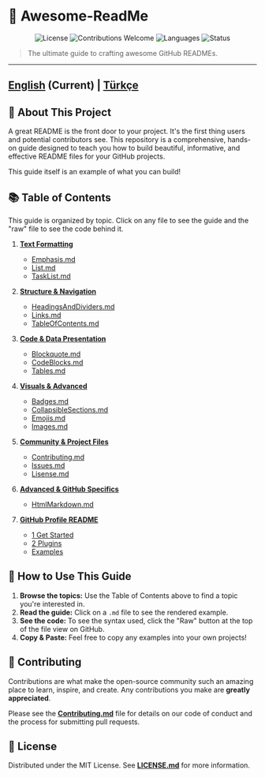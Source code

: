 # 🚀 Awesome-ReadMe

<p align="center">
  <img alt="License" src="https://img.shields.io/badge/license-MIT-blue.svg">
  <img alt="Contributions Welcome" src="https://img.shields.io/badge/contributions-welcome-brightgreen.svg">
  <img alt="Languages" src="https://img.shields.io/badge/languages-EN%20%7C%20TR-orange.svg">
  <img alt="Status" src="https://img.shields.io/badge/status-in%20progress-yellow.svg">
</p>

> The ultimate guide to crafting awesome GitHub READMEs.

---
**[English](#) (Current)** | **[Türkçe](TR/README.md)**
---

## 🎯 About This Project

A great README is the front door to your project. It's the first thing users and potential contributors see. This repository is a comprehensive, hands-on guide designed to teach you how to build beautiful, informative, and effective README files for your GitHub projects.

This guide itself is an example of what you can build!

## 📚 Table of Contents

This guide is organized by topic. Click on any file to see the guide and the "raw" file to see the code behind it.

1.  **[Text Formatting](./EN/01%20Text%20Formatting)**
    * [Emphasis.md](./EN/01%20Text%20Formatting/Emphasis.md)
    * [List.md](./EN/01%20Text%20Formatting/List.md)
    * [TaskList.md](./EN/01%20Text%20Formatting/TaskList.md)

2.  **[Structure & Navigation](./EN/02%20Structure%20&%20Navigation)**
    * [HeadingsAndDividers.md](./EN/02%20Structure%20&%20Navigation/HeadingsAndDividers.md)
    * [Links.md](./EN/02%20Structure%20&%20Navigation/Links.md)
    * [TableOfContents.md](./EN/02%20Structure%20&%20Navigation/TableOfContents.md)

3.  **[Code & Data Presentation](./EN/03%20Code%20&%20Data%20Presentation)**
    * [Blockquote.md](./EN/03%20Code%20&%20Data%20Presentation/Blockquote.md)
    * [CodeBlocks.md](./EN/03%20Code%20&%20Data%20Presentation/CodeBlocks.md)
    * [Tables.md](./EN/03%20Code%20&%20Data%20Presentation/Tables.md)

4.  **[Visuals & Advanced](./EN/04%20Visuals%20&%20Advanced)**
    * [Badges.md](./EN/04%20Visuals%20&%20Advanced/Badges.md)
    * [CollapsibleSections.md](./EN/04%20Visuals%20&%20Advanced/CollapsibleSections.md)
    * [Emojis.md](./EN/04%20Visuals%20&%20Advanced/Emojis.md)
    * [Images.md](./EN/04%20Visuals%20&%20Advanced/Images.md)

5.  **[Community & Project Files](./EN/05%20Community%20&%20Project%20Files)**
    * [Contributing.md](./EN/05%20Community%20&%20Project%20Files/Contributing.md)
    * [Issues.md](./EN/05%20Community%20&%20Project%20Files/Issues.md)
    * [Lisense.md](./EN/05%20Community%20&%20Project%20Files/Lisense.md)

6.  **[Advanced & GitHub Specifics](./EN/06%20Advanced%20&%20GitHub%20Specifics)**
    * [HtmlMarkdown.md](./EN/06%20Advanced%20&%20GitHub%20Specifics/HtmlMarkdown.md)

7.  **[GitHub Profile README](./EN/07%20GitHub%20Profile)**
    * [1 Get Started](./EN/07%20GitHub%20Profile/1%20Get%20Started)
    * [2 Plugins](./EN/07%20GitHub%20Profile/2%20Plugins)
    * [Examples](./EN/07%20GitHub%20Profile/Examples)

## 📖 How to Use This Guide

1.  **Browse the topics:** Use the Table of Contents above to find a topic you're interested in.
2.  **Read the guide:** Click on a `.md` file to see the rendered example.
3.  **See the code:** To see the syntax used, click the "Raw" button at the top of the file view on GitHub.
4.  **Copy & Paste:** Feel free to copy any examples into your own projects!

## 🤝 Contributing

Contributions are what make the open-source community such an amazing place to learn, inspire, and create. Any contributions you make are **greatly appreciated**.

Please see the **[Contributing.md](./EN/05%20Community%20&%20Project%20Files/Contributing.md)** file for details on our code of conduct and the process for submitting pull requests.

## 📜 License

Distributed under the MIT License. See **[LICENSE.md](./EN/05%20Community%20&%20Project%20Files/Lisense.md)** for more information.
